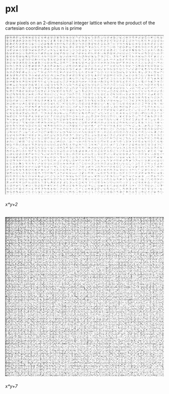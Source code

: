 # pxl
draw pixels on an 2-dimensional integer lattice where the product of the cartesian coordinates plus n is prime

![screenshot](https://raw.githubusercontent.com/jrvieira/pxl/master/io/907x907pixel_xtyp2.png)
###### _x*y+2_

![screenshot](https://raw.githubusercontent.com/jrvieira/pxl/master/io/907x907pixel_xtyp7.png)
###### _x*y+7_
